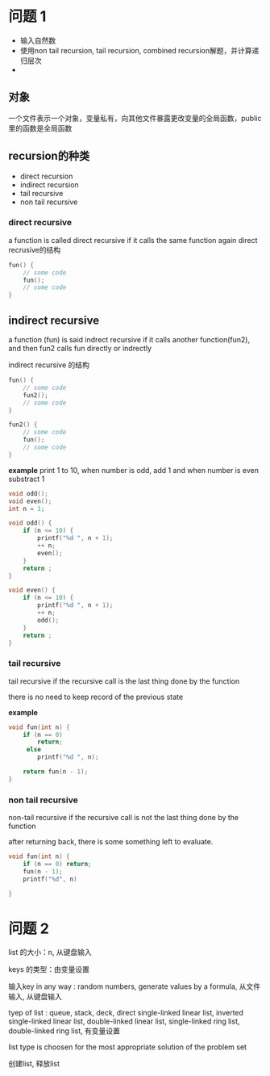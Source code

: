 # 问题 1
- 输入自然数
- 使用non tail recursion, tail recursion, combined recursion解题，并计算递归层次
- 

## 对象
一个文件表示一个对象，变量私有，向其他文件暴露更改变量的全局函数，public里的函数是全局函数


## recursion的种类
- direct recursion
- indirect recursion
- tail recursive
- non tail recursive

### direct recursive
a function is called direct recursive if it calls the same function again
direct recrusive的结构
```c
fun() {
    // some code
    fun();
    // some code
}
```

## indirect recursive
a function (fun) is said indrect recursive if it calls another function(fun2), and then fun2 calls fun directly or indrectly

indirect recursive 的结构
```c
fun() {
    // some code
    fun2();
    // some code
}

fun2() {
    // some code
    fun();
    // some code
}
```

**example**
print 1 to 10, when number is odd, add 1 and when number is even substract 1

```c
void odd();
void even();
int n = 1;

void odd() {
    if (n <= 10) {
        printf("%d ", n + 1);
        ++ n;
        even();
    }
    return ;
}

void even() {
    if (n <= 10) {
        printf("%d ", n + 1);
        ++ n;
        odd();
    }
    return ;
}
```


### tail recursive
tail recursive if the recursive call is the last thing done by the function

there is no need to keep record of the previous state

**example**
```c
void fun(int n) {
    if (n == 0) 
        return;
     else 
        printf("%d ", n);

    return fun(n - 1);
}
```

### non tail recursive
non-tail recursive if the recursive call is not the last thing done by the function

after returning back, there is some something left to evaluate.

```c
void fun(int n) {
    if (n == 0) return;
    fun(n - 1);
    printf("%d", n)

}
```

# 问题 2
list 的大小：n, 从键盘输入

keys 的类型：由变量设置

输入key in any way : random numbers, generate values by a formula, 从文件输入, 从键盘输入

tyep of list : queue, stack, deck, direct single-linked linear list, inverted single-linked linear list, double-linked linear list, single-linked ring list, double-linked ring list, 有变量设置

list type is choosen for the most appropriate solution of the problem set

创建list, 释放list


